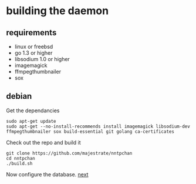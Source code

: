 # building the daemon #


## requirements ##

* linux or freebsd
* go 1.3 or higher
* libsodium 1.0 or higher
* imagemagick
* ffmpegthumbnailer
* sox

## debian ##


Get the dependancies

    sudo apt-get update
    sudo apt-get --no-install-recommends install imagemagick libsodium-dev ffmpegthumbnailer sox build-essential git golang ca-certificates


Check out the repo and build it

    git clone https://github.com/majestrate/nntpchan
    cd nntpchan
    ./build.sh

Now configure the database. [next](database.md)
